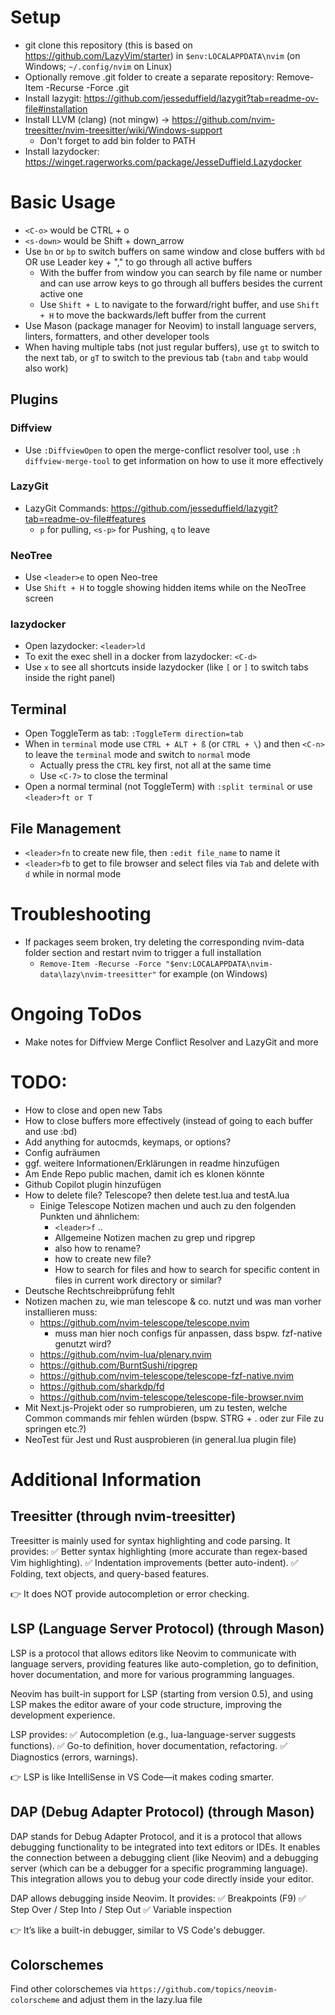 # Setup
- git clone this repository (this is based on https://github.com/LazyVim/starter) in `$env:LOCALAPPDATA\nvim` (on Windows; `~/.config/nvim` on Linux)
- Optionally remove .git folder to create a separate repository: Remove-Item -Recurse -Force .git
- Install lazygit: https://github.com/jesseduffield/lazygit?tab=readme-ov-file#installation
- Install LLVM (clang) (not mingw) -> https://github.com/nvim-treesitter/nvim-treesitter/wiki/Windows-support
  - Don't forget to add bin folder to PATH
- Install lazydocker: https://winget.ragerworks.com/package/JesseDuffield.Lazydocker

# Basic Usage
- `<C-o>` would be CTRL + o
- `<s-down>` would be Shift + down_arrow
- Use `bn` or `bp` to switch buffers on same window and close buffers with `bd` OR use Leader key + "," to go through all active buffers
  - With the buffer from window you can search by file name or number and can use arrow keys to go through all buffers besides the current active one
  - Use `Shift + L` to navigate to the forward/right buffer, and use `Shift + H` to move the backwards/left buffer from the current
- Use Mason (package manager for Neovim) to install language servers, linters, formatters, and other developer tools
- When having multiple tabs (not just regular buffers), use `gt` to switch to the next tab, or `gT` to switch to the previous tab (`tabn` and `tabp` would also work)

## Plugins

### Diffview
- Use `:DiffviewOpen` to open the merge-conflict resolver tool, use `:h diffview-merge-tool` to get information on how to use it more effectively 

### LazyGit
- LazyGit Commands: https://github.com/jesseduffield/lazygit?tab=readme-ov-file#features
  - `p` for pulling, `<s-p>` for Pushing, `q` to leave

### NeoTree
- Use `<leader>e` to open Neo-tree
- Use `Shift + H` to toggle showing hidden items while on the NeoTree screen

### lazydocker
- Open lazydocker: `<leader>ld`
- To exit the exec shell in a docker from lazydocker: `<C-d>`
- Use `x` to see all shortcuts inside lazydocker (like `[` or `]` to switch tabs inside the right panel)

## Terminal
- Open ToggleTerm as tab: `:ToggleTerm direction=tab`
- When in `terminal` mode use `CTRL + ALT + ß` (or `CTRL + \`) and then `<C-n>` to leave the `terminal` mode and switch to `normal` mode
  - Actually press the `CTRL` key first, not all at the same time
  - Use `<C-7>` to close the terminal
- Open a normal terminal (not ToggleTerm) with `:split terminal` or use `<leader>ft or T`

## File Management
- `<leader>fn` to create new file, then `:edit file_name` to name it
- `<leader>fb` to get to file browser and select files via `Tab` and delete with `d` while in normal mode


# Troubleshooting

- If packages seem broken, try deleting the corresponding nvim-data folder section and restart nvim to trigger a full installation
  - `Remove-Item -Recurse -Force "$env:LOCALAPPDATA\nvim-data\lazy\nvim-treesitter"` for example (on Windows)


# Ongoing ToDos
- Make notes for Diffview Merge Conflict Resolver and LazyGit and more


# TODO:
- How to close and open new Tabs
- How to close buffers more effectively (instead of going to each buffer and use :bd)
- Add anything for autocmds, keymaps, or options?
- Config aufräumen
- ggf. weitere Informationen/Erklärungen in readme hinzufügen
- Am Ende Repo public machen, damit ich es klonen könnte
- Github Copilot plugin hinzufügen
- How to delete file? Telescope? then delete test.lua and testA.lua
  - Einige Telescope Notizen machen und auch zu den folgenden Punkten und ähnlichem:
    - `<leader>f` .. 
    - Allgemeine Notizen machen zu grep und ripgrep
    - also how to rename?
    - how to create new file?
    - How to search for files and how to search for specific content in files in current work directory or similar?
- Deutsche Rechtschreibprüfung fehlt
- Notizen machen zu, wie man telescope & co. nutzt und was man vorher installieren muss:
  - https://github.com/nvim-telescope/telescope.nvim
    - muss man hier noch configs für anpassen, dass bspw. fzf-native genutzt wird?
  - https://github.com/nvim-lua/plenary.nvim
  - https://github.com/BurntSushi/ripgrep
  - https://github.com/nvim-telescope/telescope-fzf-native.nvim
  - https://github.com/sharkdp/fd
  - https://github.com/nvim-telescope/telescope-file-browser.nvim
- Mit Next.js-Projekt oder so rumprobieren, um zu testen, welche Common commands mir fehlen würden (bspw. STRG + . oder zur File zu springen etc.?)
- NeoTest für Jest und Rust ausprobieren (in general.lua plugin file)


# Additional Information

## Treesitter (through nvim-treesitter)

Treesitter is mainly used for syntax highlighting and code parsing. It provides:
✅ Better syntax highlighting (more accurate than regex-based Vim highlighting).
✅ Indentation improvements (better auto-indent).
✅ Folding, text objects, and query-based features.

👉 It does NOT provide autocompletion or error checking.

## LSP (Language Server Protocol) (through Mason)
LSP is a protocol that allows editors like Neovim to communicate with language servers, providing features like auto-completion, go to definition, hover documentation, and more for various programming languages.

Neovim has built-in support for LSP (starting from version 0.5), and using LSP makes the editor aware of your code structure, improving the development experience.

LSP provides:
✅ Autocompletion (e.g., lua-language-server suggests functions).
✅ Go-to definition, hover documentation, refactoring.
✅ Diagnostics (errors, warnings).

👉 LSP is like IntelliSense in VS Code—it makes coding smarter.

## DAP (Debug Adapter Protocol) (through Mason)
DAP stands for Debug Adapter Protocol, and it is a protocol that allows debugging functionality to be integrated into text editors or IDEs. It enables the connection between a debugging client (like Neovim) and a debugging server (which can be a debugger for a specific programming language). This integration allows you to debug your code directly inside your editor.

DAP allows debugging inside Neovim. It provides:
✅ Breakpoints (F9)
✅ Step Over / Step Into / Step Out
✅ Variable inspection

👉 It’s like a built-in debugger, similar to VS Code's debugger.


## Colorschemes

Find other colorschemes via `https://github.com/topics/neovim-colorscheme` and adjust them in the lazy.lua file
